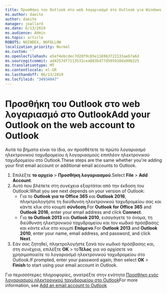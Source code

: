 ```yaml
---
title: Προσθήκη του Outlook στο web λογαριασμό στο Outlook για Windows
ms.author: daeite
author: daeite
manager: joallard
ms.date: 6/13/2019
ms.audience: Admin
ms.topic: article
ROBOTS: NOINDEX, NOFOLLOW
localization_priority: Normal
ms.custom: ''
ms.openlocfilehash: e5ef4ebcdec7d20f9c85e116963722133aeb7a6d
ms.sourcegitcommit: ad4257df7113531cea883b477d505918da99b325
ms.translationtype: MT
ms.contentlocale: el-GR
ms.lasthandoff: 06/13/2019
ms.locfileid: "34934047"
---
```

# <a name="add-your-outlook-on-the-web-account-to-outlook"></a><span data-ttu-id="eae3f-102">Προσθήκη του Outlook στο web λογαριασμό στο Outlook</span><span class="sxs-lookup"><span data-stu-id="eae3f-102">Add your Outlook on the web account to Outlook</span></span>

<span data-ttu-id="eae3f-103">Αυτά τα βήματα είναι τα ίδια, αν προσθέτετε το πρώτο λογαριασμό ηλεκτρονικού ταχυδρομείου ή λογαριασμούς επιπλέον ηλεκτρονικού ταχυδρομείου στο Outlook.</span><span class="sxs-lookup"><span data-stu-id="eae3f-103">These steps are the same whether you're adding your first email account or additional email accounts to Outlook.</span></span>

1. <span data-ttu-id="eae3f-104">Επιλέξτε **το αρχείο** > **Προσθήκη λογαριασμού**.</span><span class="sxs-lookup"><span data-stu-id="eae3f-104">Select **File** > **Add Account**.</span></span>
1. <span data-ttu-id="eae3f-105">Αυτό που βλέπετε στη συνέχεια εξαρτάται από την έκδοση του Outlook:</span><span class="sxs-lookup"><span data-stu-id="eae3f-105">What you see next depends on your version of Outlook:</span></span>
    - <span data-ttu-id="eae3f-106">Για το **Outlook για το Office 365** και **Outlook 2016**, πληκτρολογήστε τη διεύθυνση ηλεκτρονικού ταχυδρομείου σας και κάντε κλικ στο κουμπί **σύνδεση**.</span><span class="sxs-lookup"><span data-stu-id="eae3f-106">For **Outlook for Office 365** and **Outlook 2016**, enter your email address and click **Connect**.</span></span>
    - <span data-ttu-id="eae3f-107">Για **το Outlook 2013** και **Outlook 2010**, εισαγάγετε το όνομα, τη διεύθυνση ηλεκτρονικού ταχυδρομείου και τον κωδικό πρόσβασης και κάντε κλικ στο κουμπί **Επόμενο**.</span><span class="sxs-lookup"><span data-stu-id="eae3f-107">For **Outlook 2013** and **Outlook 2010**, enter your name, email address, and password, and click **Next**.</span></span>
1. <span data-ttu-id="eae3f-108">Εάν σας ζητηθεί, πληκτρολογήστε ξανά τον κωδικό πρόσβασης και, στη συνέχεια, επιλέξτε **OK** > το**Τέλος** για να αρχίσετε να χρησιμοποιείτε το λογαριασμό ηλεκτρονικού ταχυδρομείου στο Outlook.</span><span class="sxs-lookup"><span data-stu-id="eae3f-108">If prompted, enter your password again, then select **OK** > **Finish** to start using your email account in Outlook.</span></span>

<span data-ttu-id="eae3f-109">Για περισσότερες πληροφορίες, ανατρέξτε στην ενότητα [Προσθήκη ενός λογαριασμού ηλεκτρονικού ταχυδρομείου στο Outlook](https://support.office.com/article/6e27792a-9267-4aa4-8bb6-c84ef146101b)</span><span class="sxs-lookup"><span data-stu-id="eae3f-109">For more information, see [Add an email account to Outlook](https://support.office.com/article/6e27792a-9267-4aa4-8bb6-c84ef146101b)</span></span>